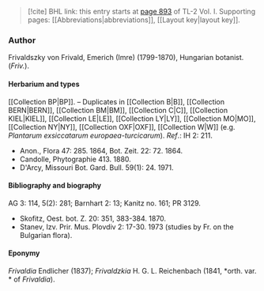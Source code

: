 > [!cite] BHL link: this entry starts at [page 893](https://www.biodiversitylibrary.org/item/103414#page/941/mode/1up) of TL-2 Vol. I.
> Supporting pages: [[Abbreviations|abbreviations]], [[Layout key|layout key]].

### Author

Frivaldszky von Frivald, Emerich (Imre) (1799-1870), Hungarian botanist. (*Friv.*).

#### Herbarium and types

[[Collection BP|BP]]. – Duplicates in [[Collection B|B]], [[Collection BERN|BERN]], [[Collection BM|BM]], [[Collection C|C]], [[Collection KIEL|KIEL]], [[Collection LE|LE]], [[Collection LY|LY]], [[Collection MO|MO]], [[Collection NY|NY]], [[Collection OXF|OXF]], [[Collection W|W]] (e.g. *Plantarum exsiccatarum europaea-turcicarum*).
*Ref*.: IH 2: 211.
- Anon., Flora 47: 285. 1864, Bot. Zeit. 22: 72. 1864.
- Candolle, Phytographie 413. 1880.
- D'Arcy, Missouri Bot. Gard. Bull. 59(1): 24. 1971.

#### Bibliography and biography

AG 3: 114, 5(2): 281; Barnhart 2: 13; Kanitz no. 161; PR 3129.
- Skofitz, Oest. bot. Z. 20: 351, 383-384. 1870.
- Stanev, Izv. Prir. Mus. Plovdiv 2: 17-30. 1973 (studies by Fr. on the Bulgarian flora).

#### Eponymy

*Frivaldia* Endlicher (1837); *Frivaldzkia* H. G. L. Reichenbach (1841, *orth. var. * of *Frivaldia*).

